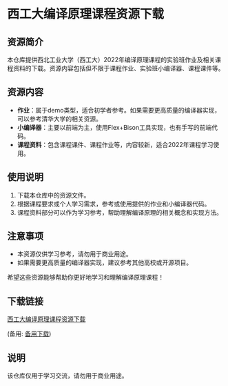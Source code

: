 # 西工大编译原理课程资源下载

## 资源简介

本仓库提供西北工业大学（西工大）2022年编译原理课程的实验班作业及相关课程资料的下载。资源内容包括但不限于课程作业、实验班小编译器、课程课件等。

## 资源内容

- **作业**：属于demo类型，适合初学者参考。如果需要更高质量的编译器实现，可以参考清华大学的相关资源。
- **小编译器**：主要以前端为主，使用Flex+Bison工具实现，也有手写的前端代码。
- **课程资料**：包含课程课件、课程作业等，内容较新，适合2022年课程学习使用。

## 使用说明

1. 下载本仓库中的资源文件。
2. 根据课程要求或个人学习需求，参考或使用提供的作业和小编译器代码。
3. 课程资料部分可以作为学习参考，帮助理解编译原理的相关概念和实现方法。

## 注意事项

- 本资源仅供学习参考，请勿用于商业用途。
- 如果需要更高质量的编译器实现，建议参考其他高校或开源项目。

希望这些资源能够帮助你更好地学习和理解编译原理课程！

## 下载链接
[西工大编译原理课程资源下载](https://pan.quark.cn/s/6802f472dc16) 

(备用: [备用下载](https://pan.baidu.com/s/1T9nnC8YP6j4DLd4qmHmIow?pwd=1234))

## 说明

该仓库仅用于学习交流，请勿用于商业用途。
